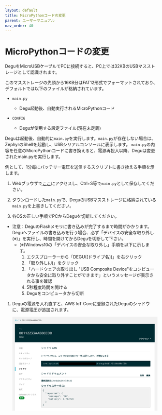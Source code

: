 ```yaml
---
layout: default
title: MicroPythonコードの変更
parent: ユーザーマニュアル
nav_order: 40
---
```


# MicroPythonコードの変更

DeguをMicroUSBケーブルでPCに接続すると、PC上では32KBのUSBマスストレージとして認識されます。

このマスストレージの先頭から16KB分はFAT12形式でフォーマットされており、デフォルトでは以下のファイルが格納されています。

* `main.py`
  * Degu起動後、自動実行されるMicroPythonコード

* `CONFIG`
  * Deguが使用する設定ファイル(現在未定義)

Deguは起動後、自動的に`main.py`を実行します。`main.py`が存在しない場合は、ZephyrのShellを起動し、USBシリアルコンソールに表示します。
`main.py`の内容を任意のMicroPythonコードに書き換えると、電源再投入以降、Deguは変更されたmain.pyを実行します。

例として、1分毎にバッテリー電圧を送信するスクリプトに書き換える手順を示します。

1. Webブラウザで[ここ](https://raw.githubusercontent.com/open-degu/degu-micropython-samples/master/basic/battery/main.py)にアクセスし、Ctrl+S等で`main.py`として保存してください。

1. ダウンロードした`main.py`で、DeguのUSBマスストレージに格納されている`main.py`を上書きしてください。

1. 各OSの正しい手順でPCからDeguを切断してください。
* 注意：DeguのFlashメモリに書き込みが完了するまで時間がかかります。Deguへファイルの書き込みを行う場合、必ず「デバイスの安全な取り外し(※)」を実行し、時間を開けてからDeguを切断して下さい。
     * (※)Windows10の「デバイスの安全な取り外し」手順を以下に示します。
          1. エクスプローラーから「DEGU([ドライブ名])」を右クリック
          2. 「取り外し(J)」をクリック
          3. 「ハードウェアの取り出し "USB Composite Device"をコンピュータから安全に取り外すことができます」というメッセージが表示される事を確認
          4. 5秒程度時間を開ける
          5. Deguをコンピュータから切断

1. Deguの電源を入れ直すと、AWS IoT Coreに登録されたDeguのシャドウに、電源電圧が追加されます。

    ![degu-battery-shadow](images/degu_battery_shadow.png)
